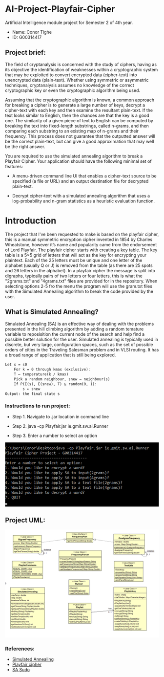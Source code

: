 # AI-Project-Playfair-Cipher
 Artificial Intelligence module project for Semester 2 of 4th year.
 
 - Name: Conor Tighe
 - ID: G00314417

## Project brief:
The field of cryptanalysis is concerned with the study of ciphers, having as its objective the
identification of weaknesses within a cryptographic system that may be exploited to convert
encrypted data (cipher-text) into unencrypted data (plain-text). Whether using symmetric or
asymmetric techniques, cryptanalysis assumes no knowledge of the correct cryptographic key
or even the cryptographic algorithm being used.

Assuming that the cryptographic algorithm is known, a common approach for breaking a cipher
is to generate a large number of keys, decrypt a cipher-text with each key and then examine the
resultant plain-text. If the text looks similar to English, then the chances are that the key is a
good one. The similarity of a given piece of text to English can be computed by breaking the
text into fixed-length substrings, called n-grams, and then comparing each substring to an
existing map of n-grams and their frequency. This process does not guarantee that the outputted
answer will be the correct plain-text, but can give a good approximation that may well be the
right answer.

You are required to use the simulated annealing algorithm to break a Playfair Cipher. Your
application should have the following minimal set of features:

- A menu-driven command line UI that enables a cipher-text source to be specified (a
file or URL) and an output destination file for decrypted plain-text.

- Decrypt cipher-text with a simulated annealing algorithm that uses a log-probability
and n-gram statistics as a heuristic evaluation function.

# Introduction

The project that I've been requested to make is based on the playfair cipher, this is a manual 
symmetric encryption cipher invented in 1854 by Charles Wheatstone, however it’s name and popularity 
came from the endorsement of Lord Playfair. The playfair cipher starts with creating a key table. 
The key table is a 5×5 grid of letters that will act as the key for encrypting your plaintext. 
Each of the 25 letters must be unique and one letter of the alphabet (usually Q or J) is removed from the 
table (as there are 25 spots and 26 letters in the alphabet). In a playfair cipher the message is split into digraphs, 
typically pairs of two letters or four letters, this is what the "2grams.txt" and "4grams.txt" files are provided for
in the repository. When selecting options 2-5 fro the menu the program will use the gram.txt files with the Simulated Annealing algorithm
to break the code provided by the user.

## What is Simulated Annealing?
Simulated Annealing (SA) is an effective way of dealing with the problems presented in the hill climbing algorithm by adding a random temature variable to reposisition
the current node of the search and help find a possible better solution for the user. Simulated annealing is typically used in discrete, but very large, configuration spaces, 
such as the set of possible orders of cities in the Traveling Salesman problem and in VLSI routing. It has a broad range of application that is still being explored.

```
Let s = s0
    For k = 0 through kmax (exclusive):
    T ← temperature(k ∕ kmax)
    Pick a random neighbour, snew ← neighbour(s)
    If P(E(s), E(snew), T) ≥ random(0, 1):
        s ← snew
Output: the final state s
```

### Instructions to run project:

- Step 1. Navigate to .jar location in command line

- Step 2. java -cp Playfair.jar ie.gmit.sw.ai.Runner

- Step 3. Enter a number to select an option

![Menu](jarscreen.png "Menu")

## Project UML:
![AI](AI_Project_Playfair.png "AI Project")

### References:
- [Simulated Annealing](http://www.cs.cmu.edu/afs/cs.cmu.edu/project/learn-43/lib/photoz/.g/web/glossary/anneal.html)
- [Playfair cipher](https://learncryptography.com/classical-encryption/playfair-cipher)
- [SA Sudo](https://en.wikipedia.org/wiki/Simulated_annealing#Pseudocode)
